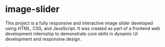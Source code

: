 # image-slider
This project is a fully responsive and interactive image slider developed using HTML, CSS, and JavaScript. It was created as part of a frontend web development internship to demonstrate core skills in dynamic UI development and responsive design.
